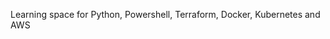 Learning space for Python, Powershell, Terraform, Docker, Kubernetes and AWS

<!---
colinw176/colinw176 is a ✨ special ✨ repository because its `README.md` (this file) appears on your GitHub profile.
You can click the Preview link to take a look at your changes.
--->
